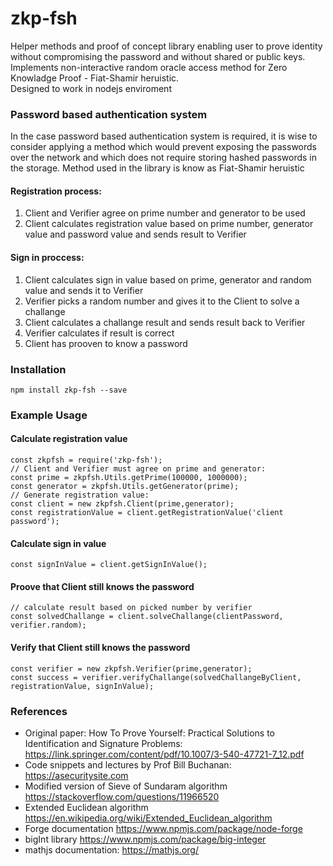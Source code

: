 # zkp-fsh
Helper methods and proof of concept library enabling user to prove identity without compromising the password and without shared or public keys.\
Implements non-interactive random oracle access method for Zero Knowladge Proof - Fiat-Shamir heruistic.\
Designed to work in nodejs enviroment

### Password based authentication system
In the case password based authentication system is required, it is wise to consider applying a method which would prevent exposing the passwords over the network and which does not require storing hashed passwords in the storage. Method used in the library is know as Fiat-Shamir heruistic

#### Registration process:

1. Client and Verifier agree on prime number and generator to be used
2. Client calculates registration value based on prime number, generator value and password value and sends result to Verifier

#### Sign in proccess:

1. Client calculates sign in value based on prime, generator and random value and sends it to Verifier
2. Verifier picks a random number and gives it to the Client to solve a challange
3. Client calculates a challange result and sends result back to Verifier
4. Verifier calculates if result is correct
5. Client has prooven to know a password

### Installation

`npm install zkp-fsh --save`

### Example Usage

#### Calculate registration value
`const zkpfsh = require('zkp-fsh');`\
`// Client and Verifier must agree on prime and generator:`\
`const prime = zkpfsh.Utils.getPrime(100000, 1000000);`\
`const generator = zkpfsh.Utils.getGenerator(prime);`\
`// Generate registration value:`\
`const client = new zkpfsh.Client(prime,generator);`\
`const registrationValue = client.getRegistrationValue('client password');`

#### Calculate sign in value
`const signInValue = client.getSignInValue();`

#### Proove that Client still knows the password
`// calculate result based on picked number by verifier`\
`const solvedChallange = client.solveChallange(clientPassword, verifier.random);`

#### Verify that Client still knows the password
`const verifier = new zkpfsh.Verifier(prime,generator);`\
`const success = verifier.verifyChallange(solvedChallangeByClient, registrationValue, signInValue);`

### References
- Original paper: How To Prove Yourself: Practical Solutions to Identification and Signature Problems: https://link.springer.com/content/pdf/10.1007/3-540-47721-7_12.pdf
- Code snippets and lectures by Prof Bill Buchanan: https://asecuritysite.com
- Modified version of Sieve of Sundaram algorithm https://stackoverflow.com/questions/11966520
- Extended Euclidean algorithm https://en.wikipedia.org/wiki/Extended_Euclidean_algorithm
- Forge documentation https://www.npmjs.com/package/node-forge
- bigInt library https://www.npmjs.com/package/big-integer
- mathjs documentation: https://mathjs.org/